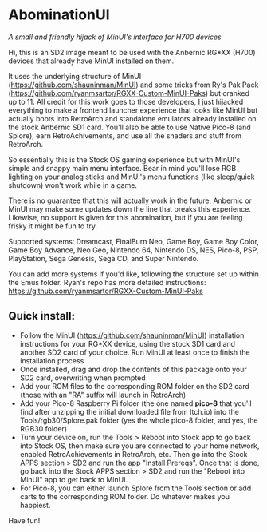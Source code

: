 # AbominationUI
*A small and friendly hijack of MinUI's interface for H700 devices*

Hi, this is an SD2 image meant to be used with the Anbernic RG*XX (H700) devices that already have MinUI installed on them.  

It uses the underlying structure of MinUI (https://github.com/shauninman/MinUI) and some tricks from Ry's Pak Pack (https://github.com/ryanmsartor/RGXX-Custom-MinUI-Paks) but cranked up to 11.  All credit for this work goes to those developers, I just hijacked everything to make a frontend launcher experience that looks like MinUI but actually boots into RetroArch and standalone emulators already installed on the stock Anbernic SD1 card.  You'll also be able to use Native Pico-8 (and Splore), earn RetroAchivements, and use all the shaders and stuff from RetroArch.  

So essentially this is the Stock OS gaming experience but with MinUI's simple and snappy main menu interface.  Bear in mind you'll lose RGB lighting on your analog sticks and MinUI's menu functions (like sleep/quick shutdown) won't work while in a game.

There is no guarantee that this will actually work in the future, Anbernic or MinUI may make some updates down the line that breaks this experience.  Likewise, no support is given for this abomination, but if you are feeling frisky it might be fun to try.

Supported systems: Dreamcast, FinalBurn Neo, Game Boy, Game Boy Color, Game Boy Advance, Neo Geo, Nintendo 64, Nintendo DS, NES, Pico-8, PSP, PlayStation, Sega Genesis, Sega CD, and Super Nintendo.  

You can add more systems if you'd like, following the structure set up within the Emus folder.  Ryan's repo has more detailed instructions: https://github.com/ryanmsartor/RGXX-Custom-MinUI-Paks

## Quick install:

- Follow the MinUI (https://github.com/shauninman/MinUI) installation instructions for your RG*XX device, using the stock SD1 card and another SD2 card of your choice.  Run MinUI at least once to finish the installation process
- Once installed, drag and drop the contents of this package onto your SD2 card, overwriting when prompted
- Add your ROM files to the corresponding ROM folder on the SD2 card (those with an "RA" suffix will launch in RetroArch)
- Add your Pico-8 Raspberry Pi folder (the one named **pico-8** that you'll find after unzipping the initial downloaded file from Itch.io) into the Tools/rgb30/Splore.pak folder (yes the whole pico-8 folder, and yes, the RGB30 folder)
- Turn your device on, run the Tools > Reboot into Stock app to go back into Stock OS, then make sure you are connected to your home network, enabled RetroAchievements in RetroArch, etc.  Then go into the Stock APPS section > SD2 and run the app "Install Prereqs".  Once that is done, go back into the Stock APPS section > SD2 and run the "Reboot into MinUI" app to get back to MinUI.
- For Pico-8, you can either launch Splore from the Tools section or add carts to the corresponding ROM folder.  Do whatever makes you happiest.

Have fun!
